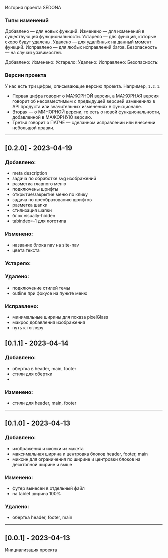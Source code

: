 История проекта SEDONA

### Типы изменений
Добавлено — для новых функций.
Изменено — для изменений в существующей функциональности.
Устарело — для функций, которые скоро будут удалены.
Удалено — для удалённых на данный момент функций.
Исправлено — для любых исправлений багов.
Безопасность — на случай уязвимостей.

Добавлено:
Изменено:
Устарело:
Удалено:
Исправлено:
Безопасность:

### Версии проекта
У нас есть три цифры, описывающие версию проекта. Например, `1.2.1`.
* Первая цифра говорит о МАЖОРНОЙ версии, а МАЖОРНАЯ версия говорит об несовместимым с предыдущей версией изменениях в API продукта или значительных изменениях в функционале.
* Вторая — о МИНОРНОЙ версии, то есть о новой функциональности, добавленной в МАЖОРНУЮ версию.
* Третья говорит о ПАТЧЕ — сделанном исправлении или внесении небольшой правки.
---
## [0.2.0] - 2023-04-19
### Добавлено:
- meta description
- задача по обработке svg изображений
- разметка главного меню
- подключены шрифты
- открытие/закрытие меню по клику
- задача по преобразованию шрифтов
- разметка шапки
- стилизация шапки
- блок visually-hidden
- tabindex=-1 для логотипа
### Изменено:
- название блока nav на site-nav
- цвета текста
### Устарело:
### Удалено:
- подключение стилей темы
- outline при фокусе на пункте меню
### Исправлено:
- минимальные ширины для показа pixelGlass
- макрос добавления изображения
- путь к тоглеру
## [0.1.1] - 2023-04-14
### Добавлено:
- обертка в header, main, footer
- стили для обертки
-
### Изменено:
- стили для header, main, footer
---
## [0.1.0] - 2023-04-13
### Добавлено:
- изображения и иконки из макета
- максимальная ширина и центровка блоков header, footer, main
- миксин для ограничения по ширине и центровки блоков на десктопной ширине и выше

### Изменено:
- футер вынесен в отдельный файл
- на tablet ширина 100%

### Удалено:
- обертка header, footer, main
---
## [0.0.1] - 2023-04-13
Инициализация проекта
